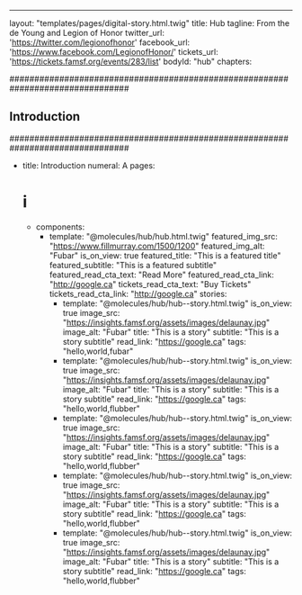 ---
layout: "templates/pages/digital-story.html.twig"
title: Hub
tagline: From the de Young and Legion of Honor
twitter_url: 'https://twitter.com/legionofhonor'
facebook_url: 'https://www.facebook.com/LegionofHonor/'
tickets_url: 'https://tickets.famsf.org/events/283/list'
bodyId: "hub"
chapters:

################################################################################
## Introduction ################################################################
################################################################################

- title: Introduction
  numeral: A
  pages:

  # i
  - components:
    - template: "@molecules/hub/hub.html.twig"
      featured_img_src: "https://www.fillmurray.com/1500/1200"
      featured_img_alt: "Fubar"
      is_on_view: true
      featured_title: "This is a featured title"
      featured_subtitle: "This is a featured subtitle"
      featured_read_cta_text: "Read More"
      featured_read_cta_link: "http://google.ca"
      tickets_read_cta_text: "Buy Tickets"
      tickets_read_cta_link: "http://google.ca"
      stories:
      - template: "@molecules/hub/hub--story.html.twig"
        is_on_view: true
        image_src: "https://insights.famsf.org/assets/images/delaunay.jpg"
        image_alt: "Fubar"
        title: "This is a story"
        subtitle: "This is a story subtitle"
        read_link: "https://google.ca"
        tags: "hello,world,fubar"
      - template: "@molecules/hub/hub--story.html.twig"
        is_on_view: true
        image_src: "https://insights.famsf.org/assets/images/delaunay.jpg"
        image_alt: "Fubar"
        title: "This is a story"
        subtitle: "This is a story subtitle"
        read_link: "https://google.ca"
        tags: "hello,world,flubber"
      - template: "@molecules/hub/hub--story.html.twig"
        is_on_view: true
        image_src: "https://insights.famsf.org/assets/images/delaunay.jpg"
        image_alt: "Fubar"
        title: "This is a story"
        subtitle: "This is a story subtitle"
        read_link: "https://google.ca"
        tags: "hello,world,flubber"
      - template: "@molecules/hub/hub--story.html.twig"
        is_on_view: true
        image_src: "https://insights.famsf.org/assets/images/delaunay.jpg"
        image_alt: "Fubar"
        title: "This is a story"
        subtitle: "This is a story subtitle"
        read_link: "https://google.ca"
        tags: "hello,world,flubber"
      - template: "@molecules/hub/hub--story.html.twig"
        is_on_view: true
        image_src: "https://insights.famsf.org/assets/images/delaunay.jpg"
        image_alt: "Fubar"
        title: "This is a story"
        subtitle: "This is a story subtitle"
        read_link: "https://google.ca"
        tags: "hello,world,flubber"
